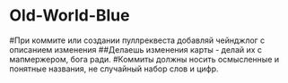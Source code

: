 # Old-World-Blue 
#При коммите или создании пуллреквеста добавляй чейнджлог с описанием изменения
##Делаешь изменения карты - делай их с мапмержером, бога ради. 
#Коммиты должны носить осмысленные и понятные названия, не случайный набор слов и цифр.  
